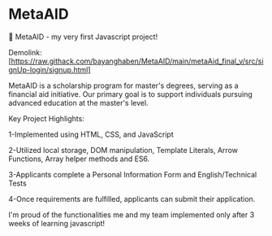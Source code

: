 # MetaAID
🚀  MetaAID - my very first Javascript project!

Demolink: [https://raw.githack.com/bayanghaben/MetaAID/main/metaAid_final_v/src/signUp-login/signup.html]

MetaAID is a scholarship program for master's degrees, serving as a financial aid initiative. Our primary goal is to support individuals pursuing advanced education at the master's level.


Key Project Highlights:

1-Implemented using HTML, CSS, and JavaScript

2-Utilized local storage, DOM manipulation, Template Literals,
Arrow Functions, Array helper methods and ES6.

3-Applicants complete a Personal Information Form and English/Technical Tests

4-Once requirements are fulfilled, applicants can submit their application.


I'm proud of the functionalities me and my team implemented only after 3 weeks of learning javascript!


